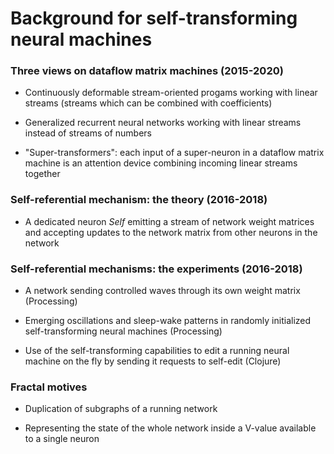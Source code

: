 # Background for self-transforming neural machines

### Three views on dataflow matrix machines (2015-2020)

  * Continuously deformable stream-oriented progams working with linear streams (streams which can be combined with coefficients)

  * Generalized recurrent neural networks working with linear streams instead of streams of numbers

  * "Super-transformers": each input of a super-neuron in a dataflow matrix machine is an attention device combining incoming linear streams together

### Self-referential mechanism: the theory (2016-2018)

  * A dedicated neuron _Self_ emitting a stream of network weight matrices and accepting updates to the network matrix from other neurons in the network

### Self-referential mechanisms: the experiments (2016-2018)

  * A network sending controlled waves through its own weight matrix (Processing)

  * Emerging oscillations and sleep-wake patterns in randomly initialized self-transforming neural machines (Processing)

  * Use of the self-transforming capabilities to edit a running neural machine on the fly by sending it requests to self-edit (Clojure)

### Fractal motives

  * Duplication of subgraphs of a running network

  * Representing the state of the whole network inside a V-value available to a single neuron
